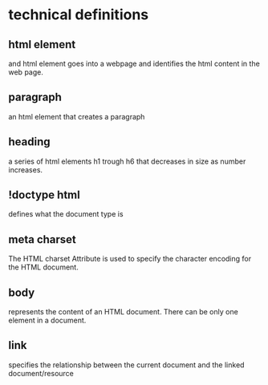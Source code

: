 # technical definitions

## html element
and html element goes into a webpage and identifies the html content in the web page.

## paragraph
an html element that creates a paragraph

## heading
a series of html elements h1 trough h6 that decreases in size as number increases.

## !doctype html
defines what the document type is

## meta charset
The HTML charset Attribute is used to specify the character encoding for the HTML document.

## body
represents the content of an HTML document. There can be only one <body> element in a document.

## link
specifies the relationship between the current document and the linked document/resource
